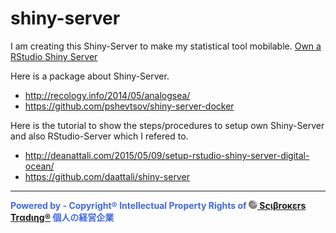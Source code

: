 # shiny-server

I am creating this Shiny-Server to make my statistical tool mobilable. [Own a RStudio Shiny Server](https://englianhu.wordpress.com/statistics/own-a-rstudio-shiny-server)

Here is a package about Shiny-Server.
- <http://recology.info/2014/05/analogsea/>
- <https://github.com/pshevtsov/shiny-server-docker>

Here is the tutorial to show the steps/procedures to setup own Shiny-Server and also RStudio-Server which I refered to.
- <http://deanattali.com/2015/05/09/setup-rstudio-shiny-server-digital-ocean/>
- <https://github.com/daattali/shiny-server>

---

<span style='color:RoyalBlue'>**Powered by - Copyright® Intellectual Property Rights of [<img src="figure/Scibrokes.png" width="14"/> Sςιβrοκεrs Trαdιηg®](http://www.scibrokes.com) 個人の経営企業**</span>
